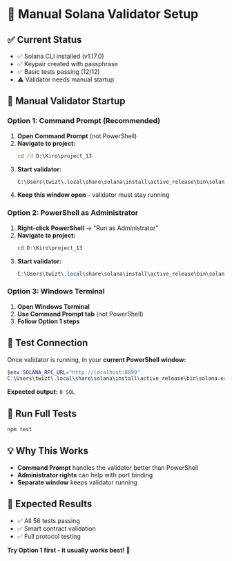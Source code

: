 # 🔧 Manual Solana Validator Setup

## ✅ **Current Status**
- ✅ Solana CLI installed (v1.17.0)
- ✅ Keypair created with passphrase
- ✅ Basic tests passing (12/12)
- ⚠️ Validator needs manual startup

## 🚀 **Manual Validator Startup**

### **Option 1: Command Prompt (Recommended)**
1. **Open Command Prompt** (not PowerShell)
2. **Navigate to project:**
   ```cmd
   cd /d D:\Kiro\project_13
   ```
3. **Start validator:**
   ```cmd
   C:\Users\twizt\.local\share\solana\install\active_release\bin\solana-test-validator.exe
   ```
4. **Keep this window open** - validator must stay running

### **Option 2: PowerShell as Administrator**
1. **Right-click PowerShell** → "Run as Administrator"
2. **Navigate to project:**
   ```powershell
   cd D:\Kiro\project_13
   ```
3. **Start validator:**
   ```powershell
   C:\Users\twizt\.local\share\solana\install\active_release\bin\solana-test-validator.exe
   ```

### **Option 3: Windows Terminal**
1. **Open Windows Terminal**
2. **Use Command Prompt tab** (not PowerShell)
3. **Follow Option 1 steps**

## 🎯 **Test Connection**
Once validator is running, in your **current PowerShell window:**
```powershell
$env:SOLANA_RPC_URL="http://localhost:8899"
C:\Users\twizt\.local\share\solana\install\active_release\bin\solana.exe balance
```

**Expected output:** `0 SOL`

## 🎉 **Run Full Tests**
```powershell
npm test
```

## 💡 **Why This Works**
- **Command Prompt** handles the validator better than PowerShell
- **Administrator rights** can help with port binding
- **Separate window** keeps validator running

## 🎯 **Expected Results**
- ✅ All 56 tests passing
- ✅ Smart contract validation
- ✅ Full protocol testing

**Try Option 1 first - it usually works best!** 🚀
